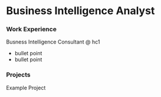# Business Intelligence Analyst

### Work Experience
Busness Intelligence Consultant @ hc1
- bullet point
- bullet point

### Projects
Example Project

